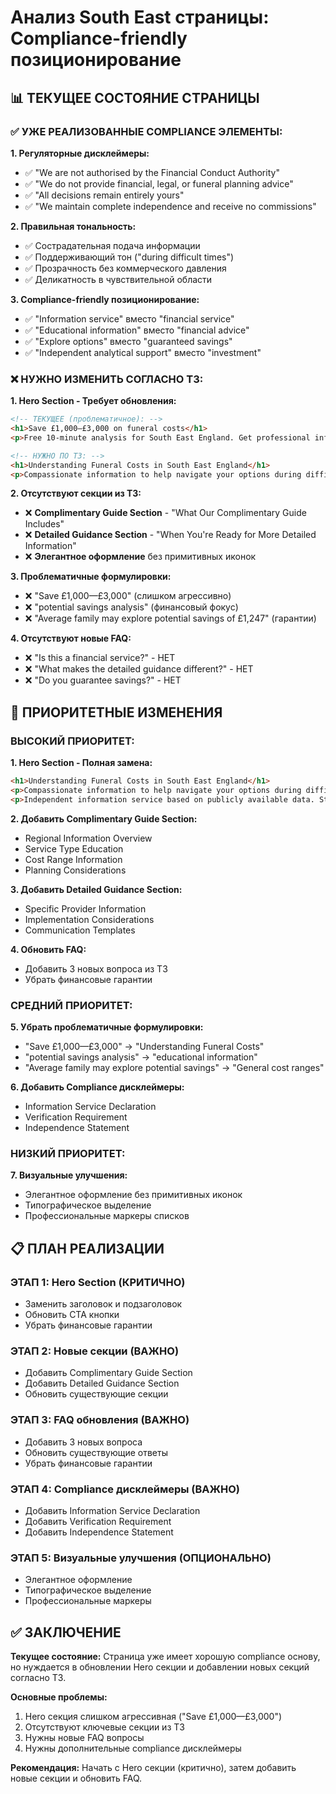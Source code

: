 # Анализ South East страницы: Compliance-friendly позиционирование

## 📊 **ТЕКУЩЕЕ СОСТОЯНИЕ СТРАНИЦЫ**

### ✅ **УЖЕ РЕАЛИЗОВАННЫЕ COMPLIANCE ЭЛЕМЕНТЫ:**

**1. Регуляторные дисклеймеры:**
- ✅ "We are not authorised by the Financial Conduct Authority"
- ✅ "We do not provide financial, legal, or funeral planning advice"
- ✅ "All decisions remain entirely yours"
- ✅ "We maintain complete independence and receive no commissions"

**2. Правильная тональность:**
- ✅ Сострадательная подача информации
- ✅ Поддерживающий тон ("during difficult times")
- ✅ Прозрачность без коммерческого давления
- ✅ Деликатность в чувствительной области

**3. Compliance-friendly позиционирование:**
- ✅ "Information service" вместо "financial service"
- ✅ "Educational information" вместо "financial advice"
- ✅ "Explore options" вместо "guaranteed savings"
- ✅ "Independent analytical support" вместо "investment"

### ❌ **НУЖНО ИЗМЕНИТЬ СОГЛАСНО ТЗ:**

**1. Hero Section - Требует обновления:**
```html
<!-- ТЕКУЩЕЕ (проблематичное): -->
<h1>Save £1,000—£3,000 on funeral costs</h1>
<p>Free 10-minute analysis for South East England. Get professional information and potential savings analysis based on official CMA data.</p>

<!-- НУЖНО ПО ТЗ: -->
<h1>Understanding Funeral Costs in South East England</h1>
<p>Compassionate information to help navigate your options during difficult times</p>
```

**2. Отсутствуют секции из ТЗ:**
- ❌ **Complimentary Guide Section** - "What Our Complimentary Guide Includes"
- ❌ **Detailed Guidance Section** - "When You're Ready for More Detailed Information"
- ❌ **Элегантное оформление** без примитивных иконок

**3. Проблематичные формулировки:**
- ❌ "Save £1,000—£3,000" (слишком агрессивно)
- ❌ "potential savings analysis" (финансовый фокус)
- ❌ "Average family may explore potential savings of £1,247" (гарантии)

**4. Отсутствуют новые FAQ:**
- ❌ "Is this a financial service?" - НЕТ
- ❌ "What makes the detailed guidance different?" - НЕТ  
- ❌ "Do you guarantee savings?" - НЕТ

## 🎯 **ПРИОРИТЕТНЫЕ ИЗМЕНЕНИЯ**

### **ВЫСОКИЙ ПРИОРИТЕТ:**

**1. Hero Section - Полная замена:**
```html
<h1>Understanding Funeral Costs in South East England</h1>
<p>Compassionate information to help navigate your options during difficult times</p>
<p>Independent information service based on publicly available data. Start with our complimentary guide, access detailed guidance when ready.</p>
```

**2. Добавить Complimentary Guide Section:**
- Regional Information Overview
- Service Type Education  
- Cost Range Information
- Planning Considerations

**3. Добавить Detailed Guidance Section:**
- Specific Provider Information
- Implementation Considerations
- Communication Templates

**4. Обновить FAQ:**
- Добавить 3 новых вопроса из ТЗ
- Убрать финансовые гарантии

### **СРЕДНИЙ ПРИОРИТЕТ:**

**5. Убрать проблематичные формулировки:**
- "Save £1,000—£3,000" → "Understanding Funeral Costs"
- "potential savings analysis" → "educational information"
- "Average family may explore potential savings" → "General cost ranges"

**6. Добавить Compliance дисклеймеры:**
- Information Service Declaration
- Verification Requirement
- Independence Statement

### **НИЗКИЙ ПРИОРИТЕТ:**

**7. Визуальные улучшения:**
- Элегантное оформление без примитивных иконок
- Типографическое выделение
- Профессиональные маркеры списков

## 📋 **ПЛАН РЕАЛИЗАЦИИ**

### **ЭТАП 1: Hero Section (КРИТИЧНО)**
- Заменить заголовок и подзаголовок
- Обновить CTA кнопки
- Убрать финансовые гарантии

### **ЭТАП 2: Новые секции (ВАЖНО)**
- Добавить Complimentary Guide Section
- Добавить Detailed Guidance Section
- Обновить существующие секции

### **ЭТАП 3: FAQ обновления (ВАЖНО)**
- Добавить 3 новых вопроса
- Обновить существующие ответы
- Убрать финансовые гарантии

### **ЭТАП 4: Compliance дисклеймеры (ВАЖНО)**
- Добавить Information Service Declaration
- Добавить Verification Requirement
- Добавить Independence Statement

### **ЭТАП 5: Визуальные улучшения (ОПЦИОНАЛЬНО)**
- Элегантное оформление
- Типографическое выделение
- Профессиональные маркеры

## ✅ **ЗАКЛЮЧЕНИЕ**

**Текущее состояние:** Страница уже имеет хорошую compliance основу, но нуждается в обновлении Hero секции и добавлении новых секций согласно ТЗ.

**Основные проблемы:**
1. Hero секция слишком агрессивная ("Save £1,000—£3,000")
2. Отсутствуют ключевые секции из ТЗ
3. Нужны новые FAQ вопросы
4. Нужны дополнительные compliance дисклеймеры

**Рекомендация:** Начать с Hero секции (критично), затем добавить новые секции и обновить FAQ.

